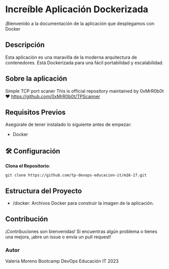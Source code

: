 # Increíble Aplicación Dockerizada 
¡Bienvenido a la documentación de la aplicación que desplegamos con Docker

## Descripción
Esta aplicación es una maravilla de la moderna arquitectura de contenedores. Está Dockerizada para una fácil portabilidad y escalabilidad.

## Sobre la aplicación
Simple TCP port scaner
This is official repository maintained by 0xMrR0b0t ❤️
https://github.com/0xMrR0b0t/TPScanner

## Requisitos Previos
Asegúrate de tener instalado lo siguiente antes de empezar:

- Docker
  
## 🛠 Configuración
 **Clona el Repositorio**:

``
git clone https://github.com/tp-devops-educacion-it/m16-17.git
``


## Estructura del Proyecto
- /docker: Archivos Docker para construir la imagen de la aplicación.

## Contribución
¡Contribuciones son bienvenidas! Si encuentras algún problema o tienes una mejora, ¡abre un issue o envía un pull request!

### Autor
Valeria Moreno Bootcamp DevOps Educación IT 2023

